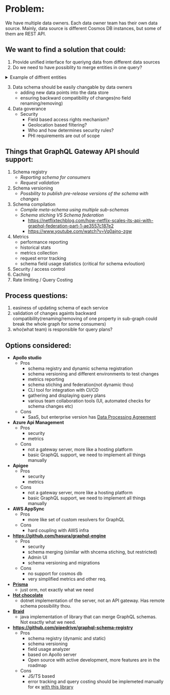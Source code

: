 # Problem:
We have multiple data owners. Each data owner team has their own data source. 
Mainly, data source is different Cosmos DB instances, but some of them are REST API.

## We want to find a solution that could: 
1. Provide unified interface for queriyng data from different data sources
2. Do we need to have possiblity to merge entities in one query?
<details>
  <summary>Example of diffrent entities</summary>

  ```javascript
  // example - one entity for facade, but data loaded from different data sources
type Consumer {
    Id: String,
    Appointments: Appointment[], // loads from AppointmentService CosmosDB
    DigitalExperience: DigitalExperience[], // loads from analytics data source
    MedicationsHistory: MedicationsHistory[] // loads from MedicationsHistory API
}
  ```
  
</details>

3. Data schema should be easily changable by data owners
    - adding new data points into the data store
    - ensuring backward compatibility of changes(no field renaming/removing)
4. Data goverance
    - Security
        - Field based access rights mechanism?
        - Geolocation based filtering?
        - Who and how determines security rules?
        - PHI requirements are out of scope


## Things that GraphQL Gateway API should support:

1. Schema registry
    - *Reporting schema for consumers*
    - *Request validation*
2. Schema versioning
    - *Possbility to publish pre-release versions of the schema with changes*
3. Schema compilation
    - *Compile meta-schema using multiple sub-schemas*
    - *Schema stiching VS Schema federation*
        - https://netflixtechblog.com/how-netflix-scales-its-api-with-graphql-federation-part-1-ae3557c187e2
        - https://www.youtube.com/watch?v=Vq0ajno-zgw
4. Metrics 
    - performance reporting
    - historical stats 
    - metrics collection
    - request error tracking
    - schema field usage statistics (critical for schema evloution)
5. Security / access control
6. Caching
7. Rate limiting / Query Costing

## Process questions:
1. easiness of updating schema of each service
2. validation of changes againts backward compatibility(renaming/removing of one property in sub-graph could break the whole graph for some consumers)
3. who(what team) is responsible for query plans?

## Options considered:

* **Apollo studio**
    - Pros
        - schema registry and dynamic schema registration
        - schema versioning and different environments to test changes
        - metrics reporting
        - schema stiching and federation(not dynamic thou)
        - CLI tool for integration with CI/CD
        - gathering and displaying query plans
        - various team collaboration tools (UI, automated checks for schema changes etc)
    - Cons
        - SaaS, but enterprise  version has [Data Processing Agreement](https://www.apollographql.com/pricing/)
* **Azure Api Management** 
    - Pros
        - security
        - metrics
    - Cons
        - not a gateway server, more like a hosting platform 
        - basic GraphQL support, we need to implement all things manually
* **Apigee** 
    - Pros
        - security
        - metrics
    - Cons
        - not a gateway server, more like a hosting platform 
        - basic GraphQL support, we need to implement all things manually
* **AWS AppSync** 
    - Pros
        - more like set of custom resolvers for GraphQL
    - Cons
        - hard coupling with AWS infra
* **https://github.com/hasura/graphql-engine** 
    - Pros
        - security
        - schema merging (similar with shcema stiching, but restricted)
        - Admin UI
        - schema versioning and migrations
    - Cons
        - no support for cosmos db
        - very simplified metrics and other req.
* **[Prisma](https://github.com/prisma/prisma)**
     - just orm, not exactly what we need
* **[Hot chocolate](https://chillicream.com/docs/hotchocolate/distributed-schema/schema-federations)** 
    - dotnet implementation of the server, not an API gateway. Has remote schema possibility thou.
* **[Braid](https://bitbucket.org/atlassian/graphql-braid)** 
    - java implementation of library that can merge GraphQL schemas. Not exactly what we need.
* **https://github.com/pipedrive/graphql-schema-registry**
    - Pros
        - schema registry (dynamic and static)
        - schema versioning
        - field usage analyzer
        - based on Apollo server
        - Open source with active development, more features are in the roadmap
    - Cons
        - JS/TS based
        - error tracking and query costing should be implemeted manually for ex [with this library](https://github.com/pipedrive/graphql-query-cost)


